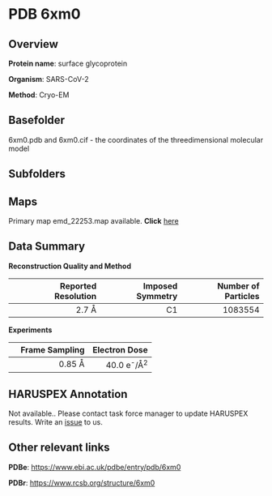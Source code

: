 # PDB 6xm0

## Overview

**Protein name**: surface glycoprotein

**Organism**: SARS-CoV-2

**Method**: Cryo-EM



## Basefolder

6xm0.pdb and 6xm0.cif - the coordinates of the threedimensional molecular model

## Subfolders









## Maps

Primary map emd_22253.map available. **Click** [here](http://ftp.wwpdb.org/pub/emdb/structures/EMD-22253/map/) 

## Data Summary
**Reconstruction Quality and Method**

|   | Reported Resolution | Imposed Symmetry | Number of Particles |
|---|-------------:|----------------:|--------------:|
|   |2.7 Å|C1|1083554|

**Experiments**

|   | Frame Sampling | Electron Dose |
|---|-------------:|----------------:|
|   |0.85 Å|40.0 e<sup>-</sup>/Å<sup>2</sup>|

## HARUSPEX Annotation

Not available.. Please contact task force manager to update HARUSPEX results. Write an [issue](https://github.com/thorn-lab/coronavirus_structural_task_force/issues) to us.

## Other relevant links 
**PDBe**:  https://www.ebi.ac.uk/pdbe/entry/pdb/6xm0
 
**PDBr**: https://www.rcsb.org/structure/6xm0 
